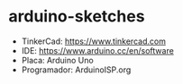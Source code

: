 # arduino-sketches

* TinkerCad: https://www.tinkercad.com
* IDE: https://www.arduino.cc/en/software
* Placa: Arduino Uno
* Programador: ArduinoISP.org

